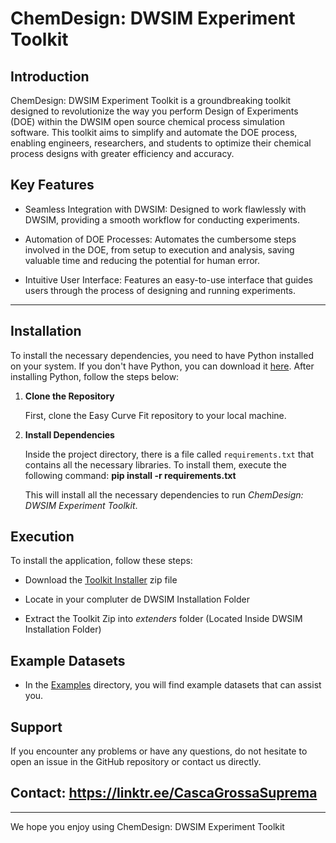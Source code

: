 
# ChemDesign: DWSIM Experiment Toolkit

## Introduction

ChemDesign: DWSIM Experiment Toolkit is a groundbreaking toolkit designed to revolutionize the way you perform Design of Experiments (DOE) within the DWSIM open source chemical process simulation software. This toolkit aims to simplify and automate the DOE process, enabling engineers, researchers, and students to optimize their chemical process designs with greater efficiency and accuracy.

## Key Features
* Seamless Integration with DWSIM: Designed to work flawlessly with DWSIM, providing a smooth workflow for conducting experiments.

* Automation of DOE Processes: Automates the cumbersome steps involved in the DOE, from setup to execution and analysis, saving valuable time and reducing the potential for human error.

* Intuitive User Interface: Features an easy-to-use interface that guides users through the process of designing and running experiments.

---

## Installation

To install the necessary dependencies, you need to have Python installed on your system. If you don't have Python, you can download it [here](https://www.python.org/downloads/). After installing Python, follow the steps below:

1. **Clone the Repository**

   First, clone the Easy Curve Fit repository to your local machine.

2. **Install Dependencies**

   Inside the project directory, there is a file called `requirements.txt` that contains all the necessary libraries. To install them, execute the following command: **pip install -r requirements.txt**

   This will install all the necessary dependencies to run *ChemDesign: DWSIM Experiment Toolkit*.

## Execution

To install the application, follow these steps:

* Download the [Toolkit Installer](https://github.com/Spogis/DWSIMChemDesign/tree/master/Toolkit%20Installer) zip file

* Locate in your compluter de DWSIM Installation Folder

* Extract the Toolkit Zip into *extenders* folder (Located Inside DWSIM Installation Folder)

## Example Datasets

* In the [Examples](https://github.com/Spogis/DWSIMChemDesign/tree/master/Examples) directory, you will find example datasets that can assist you.

## Support

If you encounter any problems or have any questions, do not hesitate to open an issue in the GitHub repository or contact us directly.

## Contact: https://linktr.ee/CascaGrossaSuprema

---

We hope you enjoy using ChemDesign: DWSIM Experiment Toolkit
